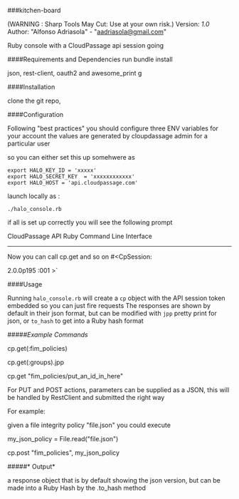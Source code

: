 ###kitchen-board

(WARNING : Sharp Tools May Cut: Use at your own risk.)
Version: *1.0*
<br />
Author: "Alfonso Adriasola" - "aadriasola@gmail.com"

Ruby console with a CloudPassage api session going


####Requirements and Dependencies
run bundle install

json, rest-client, oauth2 and awesome_print g

####Installation 

clone the git repo, 


####Configuration

Following "best practices" you should configure three ENV variables for your account
the values are generated by cloupdassage admin for a particular user

so you can either set this up somehwere as

```
export HALO_KEY_ID = 'xxxxx'
export HALO_SECRET_KEY  = 'xxxxxxxxxxxx'
export HALO_HOST = 'api.cloudpassage.com'
```

launch locally as :

`./halo_console.rb`

if all is set up correctly you will see the following prompt

CloudPassage API Ruby Command Line Interface
********************************************
 Now you can call cp.get and so on 
#<CpSession:<object hash>

2.0.0p195 :001 >` 


####Usage

Running `halo_console.rb` will create a `cp` object with the API session token embedded so you can just fire requests
The responses are shown by default in their json format, but can be modified with `jpp` pretty print
for json, or `to_hash` to get into a Ruby hash format


#####*Example Commands*

cp.get(:fim_policies)

cp.get(:groups).jpp

cp.get "fim_policies/put_an_id_in_here"

For PUT and POST actions, parameters can be supplied as a JSON,
this will be handled by RestClient and submitted the right way

For example:

given a file integrity policy "file.json" you could execute

my_json_policy = File.read("file.json")

cp.post "fim_policies", my_json_policy


#####* Output*

a response object that is by default showing the json version, but can be made into a Ruby Hash by the .to_hash method

